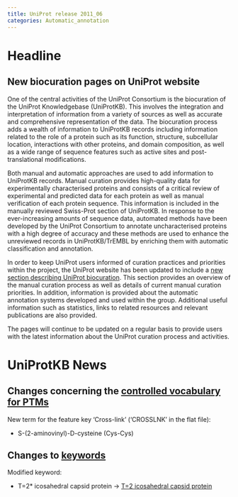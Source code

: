 ```yaml
---
title: UniProt release 2011_06
categories: Automatic_annotation
---
```


# Headline

## New biocuration pages on UniProt website

One of the central activities of the UniProt Consortium is the biocuration of the UniProt Knowledgebase (UniProtKB). This involves the integration and interpretation of information from a variety of sources as well as accurate and comprehensive representation of the data. The biocuration process adds a wealth of information to UniProtKB records including information related to the role of a protein such as its function, structure, subcellular location, interactions with other proteins, and domain composition, as well as a wide range of sequence features such as active sites and post-translational modifications.

Both manual and automatic approaches are used to add information to UniProtKB records. Manual curation provides high-quality data for experimentally characterised proteins and consists of a critical review of experimental and predicted data for each protein as well as manual verification of each protein sequence. This information is included in the manually reviewed Swiss-Prot section of UniProtKB. In response to the ever-increasing amounts of sequence data, automated methods have been developed by the UniProt Consortium to annotate uncharacterised proteins with a high degree of accuracy and these methods are used to enhance the unreviewed records in UniProtKB/TrEMBL by enriching them with automatic classification and annotation.

In order to keep UniProt users informed of curation practices and priorities within the project, the UniProt website has been updated to include a [new section describing UniProt biocuration](http://www.uniprot.org/help/biocuration). This section provides an overview of the manual curation process as well as details of current manual curation priorities. In addition, information is provided about the automatic annotation systems developed and used within the group. Additional useful information such as statistics, links to related resources and relevant publications are also provided.

The pages will continue to be updated on a regular basis to provide users with the latest information about the UniProt curation process and activities.

# UniProtKB News

## Changes concerning the [controlled vocabulary for PTMs](https://ftp.uniprot.org/pub/databases/uniprot/current_release/knowledgebase/complete/docs/ptmlist)

New term for the feature key ‘Cross-link’ (‘CROSSLNK’ in the flat file):

-   S-(2-aminovinyl)-D-cysteine (Cys-Cys)

## Changes to [keywords](https://ftp.uniprot.org/pub/databases/uniprot/current_release/knowledgebase/complete/docs/keywlist)

Modified keyword:

-   T=2\* icosahedral capsid protein -&gt; [T=2 icosahedral capsid protein](http://www.uniprot.org/keywords/KW-1141)
